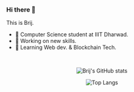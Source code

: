 ### Hi there 👋
This is Brij.

- 🏢 Computer Science student at IIIT Dharwad.
- 🔭 Working on new skills.
- 🌱 Learning Web dev. & Blockchain Tech.
<br>
<div align="center">
  
![Brij's GitHub stats](https://github-readme-stats.vercel.app/api?username=Brij2003&theme=radical)
 
![Top Langs](https://github-readme-stats.vercel.app/api/top-langs/?username=Brij2003&theme=radical&count_private=true)
  
  
</div>
